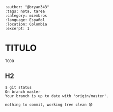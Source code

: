 
```{post} 2023-07-19
:author: "@bryan343"
:tags: nota, tarea
:category: miembros
:language: Español
:location: Colombia
:excerpt: 1
```

# TITULO

`TODO`

## H2

```console
$ git status 
On branch master
Your branch is up to date with 'origin/master'.

nothing to commit, working tree clean 😎
```
